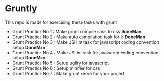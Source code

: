 # Gruntly
This repo is made for exercising these tasks with grunt

* Grunt Practice No 1 : Make grunt compile sass to css **DoneMan**
* Grunt Practice No 2 : Make auto compilation task for js **DoneMan**
* Grunt Practice No 3 : Make JSHint task for javascript coding convention setup **DoneMan**
* Grunt Practice No 4 : Make JSLint task for javascript coding convention setup **DoneMan**
* Grunt Practice No 5 : Setup uglify for javascript
* Grunt Practice No 6 : Setup minifier for css
* Grunt Practice No 7 : Make grunt serve for your project
